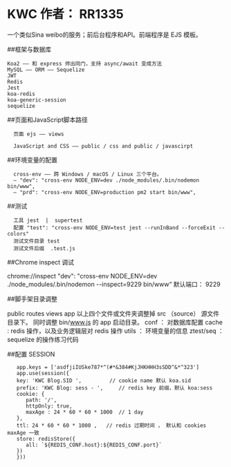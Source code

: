 # KWC 作者： RR1335 
 一个类似Sina weibo的服务；前后台程序和API。前端程序是 EJS 模板。

 ##框架与数据库

    Koa2 —— 和 express 师出同门，支持 async/await 变成方法
    MySQL —— ORM —— Sequelize 
    JWT 
    Redis
    Jest
    koa-redis 
    koa-generic-session
    sequelize

##页面和JavaScript脚本路径

      页面 ejs —— views

      JavaScript and CSS —— public / css and public / javascirpt

##环境变量的配置

      cross-env —— 跨 Windows / macOS / Linux 三个平台。
      — "dev": "cross-env NODE_ENV=dev ./node_modules/.bin/nodemon bin/www",
      — "prd": "cross-env NODE_ENV=production pm2 start bin/www",


##测试 

      工具 jest  |  supertest
      配置 "test": "cross-env NODE_ENV=test jest --runInBand --forceExit --colors"
      测试文件目录 test
      测试文件后缀  .test.js


##Chrome inspect 调试

   chrome://inspect 
   "dev": "cross-env NODE_ENV=dev ./node_modules/.bin/nodemon --inspect=9229 bin/www“
   默认端口： 9229




##脚手架目录调整

   public 
   routes
   views
   app
   以上四个文件或文件夹调整掉 src （source） 源文件目录下。
   同时调整 bin/www.js 的 app 启动目录。
   conf ： 对数据库配置
   cache : redis 操作，以及业务逻辑层对 redis 操作
   utils ： 环境变量的信息
   ztest/seq ： sequelize 的操作练习代码

##配置 SESSION

```
   app.keys = ['asdfjiIUSke787*^(#*&384#KjJHKHHH3sSDD^&*^323']
   app.use(session({
   key: 'KWC Blog.SID ',         // cookie name 默认 koa.sid
   prefix: 'KWC Blog: sess - ',     // redis key 前缀，默认 koa:sess
   cookie: {
      path: '/',
      httpOnly: true,
      maxAge : 24 * 60 * 60 * 1000  // 1 day
   },
   ttl: 24 * 60 * 60 * 1000 ,   // redis 过期时间 ， 默认和 cookies maxAge 一致
   store: redisStore({
      all: `${REDIS_CONF.host}:${REDIS_CONF.port}`
   })
   }))
```
